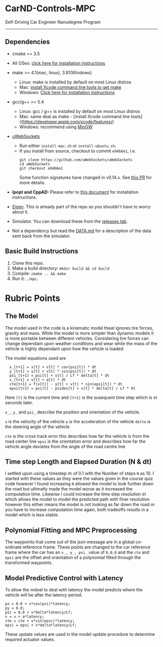 # CarND-Controls-MPC
Self-Driving Car Engineer Nanodegree Program

---

## Dependencies

* cmake >= 3.5
 * All OSes: [click here for installation instructions](https://cmake.org/install/)
* make >= 4.1(mac, linux), 3.81(Windows)
  * Linux: make is installed by default on most Linux distros
  * Mac: [install Xcode command line tools to get make](https://developer.apple.com/xcode/features/)
  * Windows: [Click here for installation instructions](http://gnuwin32.sourceforge.net/packages/make.htm)
* gcc/g++ >= 5.4
  * Linux: gcc / g++ is installed by default on most Linux distros
  * Mac: same deal as make - [install Xcode command line tools]((https://developer.apple.com/xcode/features/)
  * Windows: recommend using [MinGW](http://www.mingw.org/)
* [uWebSockets](https://github.com/uWebSockets/uWebSockets)
  * Run either `install-mac.sh` or `install-ubuntu.sh`.
  * If you install from source, checkout to commit `e94b6e1`, i.e.
    ```
    git clone https://github.com/uWebSockets/uWebSockets
    cd uWebSockets
    git checkout e94b6e1
    ```
    Some function signatures have changed in v0.14.x. See [this PR](https://github.com/udacity/CarND-MPC-Project/pull/3) for more details.

* **Ipopt and CppAD:** Please refer to [this document](https://github.com/udacity/CarND-MPC-Project/blob/master/install_Ipopt_CppAD.md) for installation instructions.
* [Eigen](http://eigen.tuxfamily.org/index.php?title=Main_Page). This is already part of the repo so you shouldn't have to worry about it.
* Simulator. You can download these from the [releases tab](https://github.com/udacity/self-driving-car-sim/releases).
* Not a dependency but read the [DATA.md](./DATA.md) for a description of the data sent back from the simulator.


## Basic Build Instructions

1. Clone this repo.
2. Make a build directory: `mkdir build && cd build`
3. Compile: `cmake .. && make`
4. Run it: `./mpc`.

# Rubric Points

## The Model

The model used in the code is a kinematic model theat ignores tire forces, gravity and mass. While the model is more simpler than dynamic models it is more portable between different vehicles. Considering tire forces can change dependant upon weather conditions and wear while the mass of the vehicle is highly dependant upon how the vehicle is loaded.

The model equations used are 

      x_[t+1] = x[t] + v[t] * cos(psi[t]) * dt
      y_[t+1] = y[t] + v[t] * sin(psi[t]) * dt
      psi_[t+1] = psi[t] + v[t] / Lf * delta[t] * dt
      v_[t+1] = v[t] + a[t] * dt
      cte[t+1] = f(x[t]) - y[t] + v[t] * sin(epsi[t]) * dt
      epsi[t+1] = psi[t] - psides[t] + v[t] * delta[t] / Lf * dt
      
Here `[t]` is the current time and `[t+1]` is the susequent time step which is `dt` seconds later.

`x_` , `y_` and `psi_` describe the position and orientation of the vehicle.

`v` is the velocity of the vehicle
`a` is the acceleration of the vehicle
`delta` is the steering angle of the vehicle

`cte` is the cross track error this describes how far the vehicle is from the road center line
`epsi` is the orientation error and describes how far the vehicle angle deviates from the angle of the road centre line

## Time step Length and Elapsed Duration (N & dt)
I settled upon using a timestep `dt` of 0.1 with the Number of steps `N` as 10. I started with these values as they were the values given in the course quiz code however I found increasing `N` allowed the model to look further down the road but ultimatly made the model worse as it increased the computation time. Likewise I could increase the time step resolution `dt` which allows the model to model the predicted path with finer resolution however this either means the model is not looking as far down the road or you have to increase computation time again, both tradeoffs results in a model which is less stable.

## Polynomial Fitting and MPC Preprocessing

The waypoints that come out of the json message are in a global co-ordinate reference frame. These points are changed to the car reference frame where the car has an `x_, y_, psi_` value of `0,0,0` and the `cte` and `epsi` are the offset and orientation of a polynomial fitted through the transformed waypoints.

## Model Predictive Control with Latency
To allow the mdoel to deal with latency the model predicts where the vehicle will be after the latency period.

    px = 0.0 + v*cos(psi)*latency; 
    py = 0.0;
    psi = 0.0 + v*delta*latency/Lf;
    v = v + a*latency;
    cte = cte + v*sin(epsi)*latency;
    epsi = epsi + v*delta*latency/Lf;

These update values are used in the model update procedure to determine required actuator values.